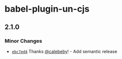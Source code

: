 # babel-plugin-un-cjs

## 2.1.0

### Minor Changes

- [`ebc7ed4`](https://github.com/calebeby/babel-plugin-un-cjs/commit/ebc7ed4525ec0aac6cf504d0baba89e010b3369f) Thanks [@calebeby](https://github.com/calebeby)! - Add semantic release
